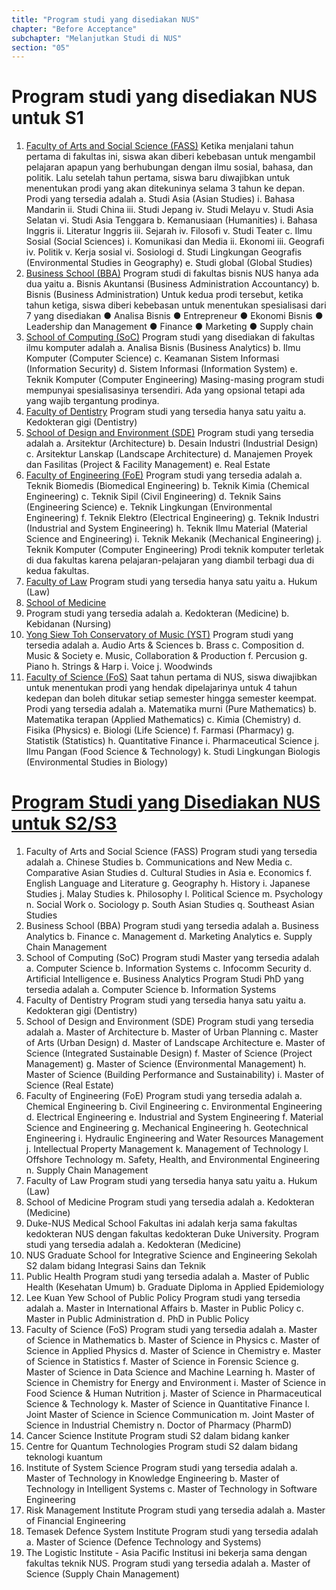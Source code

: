 ```yaml
---
title: "Program studi yang disediakan NUS"
chapter: "Before Acceptance"
subchapter: "Melanjutkan Studi di NUS"
section: "05"
---
```


# Program studi yang disediakan NUS untuk S1

1. [Faculty of Arts and Social Science (FASS)](https://www.fas.nus.edu.sg/admissions/academics/)
   Ketika menjalani tahun pertama di fakultas ini, siswa akan diberi kebebasan untuk mengambil pelajaran apapun yang berhubungan dengan ilmu sosial, bahasa, dan politik. Lalu setelah tahun pertama, siswa baru diwajibkan untuk menentukan prodi yang akan ditekuninya selama 3 tahun ke depan. Prodi yang tersedia adalah
   a. Studi Asia (Asian Studies)
   i. Bahasa Mandarin
   ii. Studi China
   iii. Studi Jepang
   iv. Studi Melayu
   v. Studi Asia Selatan
   vi. Studi Asia Tenggara
   b. Kemanusiaan (Humanities)
   i. Bahasa Inggris
   ii. Literatur Inggris
   iii. Sejarah
   iv. Filosofi
   v. Studi Teater
   c. Ilmu Sosial (Social Sciences)
   i. Komunikasi dan Media
   ii. Ekonomi
   iii. Geografi
   iv. Politik
   v. Kerja sosial
   vi. Sosiologi
   d. Studi Lingkungan Geografis (Environmental Studies in Geography)
   e. Studi global (Global Studies)
2. [Business School (BBA)](https://bba.nus.edu.sg/academic-programmes/bba-programme/curriculum-ay2017-2018-onwards/)
   Program studi di fakultas bisnis NUS hanya ada dua yaitu
   a. Bisnis Akuntansi (Business Administration Accountancy)
   b. Bisnis (Business Administration)
   Untuk kedua prodi tersebut, ketika tahun ketiga, siswa diberi kebebasan untuk menentukan spesialisasi dari 7 yang disediakan
   ● Analisa Bisnis
   ● Entrepreneur
   ● Ekonomi Bisnis
   ● Leadership dan Management
   ● Finance
   ● Marketing
   ● Supply chain
3. [School of Computing (SoC)](https://www.comp.nus.edu.sg/programmes/)
   Program studi yang disediakan di fakultas ilmu komputer adalah
   a. Analisa Bisnis (Business Analytics)
   b. Ilmu Komputer (Computer Science)
   c. Keamanan Sistem Informasi (Information Security)
   d. Sistem Informasi (Information System)
   e. Teknik Komputer (Computer Engineering)
   Masing-masing program studi mempunyai spesialisasinya tersendiri. Ada yang opsional tetapi ada yang wajib tergantung prodinya.
4. [Faculty of Dentistry](https://www.dentistry.nus.edu.sg/Education/education.html)
   Program studi yang tersedia hanya satu yaitu
   a. Kedokteran gigi (Dentistry)
5. [School of Design and Environment (SDE)](https://www.sde.nus.edu.sg/education/sde-programmes-overview/)
   Program studi yang tersedia adalah
   a. Arsitektur (Architecture)
   b. Desain Industri (Industrial Design)
   c. Arsitektur Lanskap (Landscape Architecture)
   d. Manajemen Proyek dan Fasilitas (Project & Facility Management)
   e. Real Estate
6. [Faculty of Engineering (FoE)](https://www.eng.nus.edu.sg/undergraduate/degree-programmes/)
   Program studi yang tersedia adalah
   a. Teknik Biomedis (Biomedical Engineering)
   b. Teknik Kimia (Chemical Engineering)
   c. Teknik Sipil (Civil Engineering)
   d. Teknik Sains (Engineering Science)
   e. Teknik Lingkungan (Environmental Engineering)
   f. Teknik Elektro (Electrical Engineering)
   g. Teknik Industri (Industrial and System Engineering)
   h. Teknik Ilmu Material (Material Science and Engineering)
   i. Teknik Mekanik (Mechanical Engineering)
   j. Teknik Komputer (Computer Engineering)
   Prodi teknik komputer terletak di dua fakultas karena pelajaran-pelajaran yang diambil terbagi dua di kedua fakultas.
7. [Faculty of Law](https://law1.nus.edu.sg/admissions/llb_prog.html)
   Program studi yang tersedia hanya satu yaitu
   a. Hukum (Law)
8. [School of Medicine](https://medicine.nus.edu.sg/education/undergraduate/)
9. Program studi yang tersedia adalah
   a. Kedokteran (Medicine)
   b. Kebidanan (Nursing)
10. [Yong Siew Toh Conservatory of Music (YST)](https://www.ystmusic.nus.edu.sg/programmes-bachelor-of-music-curriculum/)
    Program studi yang tersedia adalah
    a. Audio Arts & Sciences
    b. Brass
    c. Composition
    d. Music & Society
    e. Music, Collaboration & Production
    f. Percusion
    g. Piano
    h. Strings & Harp
    i. Voice
    j. Woodwinds
11. [Faculty of Science (FoS)](https://www.science.nus.edu.sg/education/undergraduates/curriculum/majors/)
    Saat tahun pertama di NUS, siswa diwajibkan untuk menentukan prodi yang hendak dipelajarinya untuk 4 tahun kedepan dan boleh ditukar setiap semester hingga semester keempat. Prodi yang tersedia adalah
    a. Matematika murni (Pure Mathematics)
    b. Matematika terapan (Applied Mathematics)
    c. Kimia (Chemistry)
    d. Fisika (Physics)
    e. Biologi (Life Science)
    f. Farmasi (Pharmacy)
    g. Statistik (Statistics)
    h. Quantitative Finance
    i. Pharmaceutical Science
    j. Ilmu Pangan (Food Science & Technology)
    k. Studi Lingkungan Biologis (Environmental Studies in Biology)

# [Program Studi yang Disediakan NUS untuk S2/S3](http://www.nus.edu.sg/registrar/prospective-students/graduate/graduate-programmes)

1. Faculty of Arts and Social Science (FASS)
   Program studi yang tersedia adalah
   a. Chinese Studies
   b. Communications and New Media
   c. Comparative Asian Studies
   d. Cultural Studies in Asia
   e. Economics
   f. English Language and Literature
   g. Geography
   h. History
   i. Japanese Studies
   j. Malay Studies
   k. Philosophy
   l. Political Science
   m. Psychology
   n. Social Work
   o. Sociology
   p. South Asian Studies
   q. Southeast Asian Studies
2. Business School (BBA)
   Program studi yang tersedia adalah
   a. Business Analytics
   b. Finance
   c. Management
   d. Marketing Analytics
   e. Supply Chain Management
3. School of Computing (SoC)
   Program studi Master yang tersedia adalah
   a. Computer Science
   b. Information Systems
   c. Infocomm Security
   d. Artificial Intelligence
   e. Business Analytics
   Program Studi PhD yang tersedia adalah
   a. Computer Science
   b. Information Systems
4. Faculty of Dentistry
   Program studi yang tersedia hanya satu yaitu
   a. Kedokteran gigi (Dentistry)
5. School of Design and Environment (SDE)
   Program studi yang tersedia adalah
   a. Master of Architecture
   b. Master of Urban Planning
   c. Master of Arts (Urban Design)
   d. Master of Landscape Architecture
   e. Master of Science (Integrated Sustainable Design)
   f. Master of Science (Project Management)
   g. Master of Science (Environmental Management)
   h. Master of Science (Building Performance and Sustainability)
   i. Master of Science (Real Estate)
6. Faculty of Engineering (FoE)
   Program studi yang tersedia adalah
   a. Chemical Engineering
   b. Civil Engineering
   c. Environmental Engineering
   d. Electrical Engineering
   e. Industrial and System Engineering
   f. Material Science and Engineering
   g. Mechanical Engineering
   h. Geotechnical Engineering
   i. Hydraulic Engineering and Water Resources Management
   j. Intellectual Property Management
   k. Management of Technology
   l. Offshore Technology
   m. Safety, Health, and Environmental Engineering
   n. Supply Chain Management
7. Faculty of Law
   Program studi yang tersedia hanya satu yaitu
   a. Hukum (Law)
8. School of Medicine
   Program studi yang tersedia adalah
   a. Kedokteran (Medicine)
9. Duke-NUS Medical School
   Fakultas ini adalah kerja sama fakultas kedokteran NUS dengan fakultas kedokteran Duke University. Program studi yang tersedia adalah
   a. Kedokteran (Medicine)
10. NUS Graduate School for Integrative Science and Engineering
    Sekolah S2 dalam bidang Integrasi Sains dan Teknik
11. Public Health
    Program studi yang tersedia adalah
    a. Master of Public Health (Kesehatan Umum)
    b. Graduate Diploma in Applied Epidemiology
12. Lee Kuan Yew School of Public Policy
    Program studi yang tersedia adalah
    a. Master in International Affairs
    b. Master in Public Policy
    c. Master in Public Administration
    d. PhD in Public Policy
13. Faculty of Science (FoS)
    Program studi yang tersedia adalah
    a. Master of Science in Mathematics
    b. Master of Science in Physics
    c. Master of Science in Applied Physics
    d. Master of Science in Chemistry
    e. Master of Science in Statistics
    f. Master of Science in Forensic Science
    g. Master of Science in Data Science and Machine Learning
    h. Master of Science in Chemistry for Energy and Environment
    i. Master of Science in Food Science & Human Nutrition
    j. Master of Science in Pharmaceutical Science & Technology
    k. Master of Science in Quantitative Finance
    l. Joint Master of Science in Science Communication
    m. Joint Master of Science in Industrial Chemistry
    n. Doctor of Pharmacy (PharmD)
14. Cancer Science Institute
    Program studi S2 dalam bidang kanker
15. Centre for Quantum Technologies
    Program studi S2 dalam bidang teknologi kuantum
16. Institute of System Science
    Program studi yang tersedia adalah
    a. Master of Technology in Knowledge Engineering
    b. Master of Technology in Intelligent Systems
    c. Master of Technology in Software Engineering
17. Risk Management Institute
    Program studi yang tersedia adalah
    a. Master of Financial Engineering
18. Temasek Defence System Institute
    Program studi yang tersedia adalah
    a. Master of Science (Defence Technology and Systems)
19. The Logistic Institute - Asia Pacific
    Institusi ini bekerja sama dengan fakultas teknik NUS. Program studi yang tersedia adalah
    a. Master of Science (Supply Chain Management)
